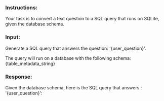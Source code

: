 ### Instructions:
Your task is to convert a text question to a SQL query that runs on SQLite, given the database schema.


### Input:
Generate a SQL query that answers the question: '{user_question}'.

The query will run on a database with the following schema:
{table_metadata_string}

### Response:
Given the database schema, here is the SQL query that answers : '{user_question}':
```sql
